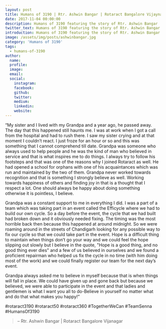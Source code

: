 ```yaml
---
layout: post
title: Humans of 3190 | Rtr. Ashwin Bangar | Rotaract Bangalore Vijaynagar
date: 2017-11-04 00:00:00
description: Humans of 3190 featuring the story of Rtr. Ashwin Bangar
twitter_text: Humans of 3190 featuring the story of Rtr. Ashwin Bangar
introduction: Humans of 3190 featuring the story of Rtr. Ashwin Bangar
image: /assets/img/posts/ashwinbangar.jpg
category: 'Humans of 3190'
tags:
  - humans-of-3190
author:
  name: 
  profile: 
  image: 
  email: 
  social:
    instagram:
    facebook: 
    github: 
    twitter: 
    medium: 
    linkedin: 
    website:
---
```

“My sister and I lived with my Grandpa and a year ago, he passed away. The day that this happened still haunts me. I was at work when I got a call from the hospital and had to rush there. I saw my sister crying and at that moment I couldn’t react. I just froze for an hour or so and this was something that I cannot comprehend till date. Grandpa was someone who always used to help people and he was the kind of man who believed in service and that is what inspires me to do things. I always try to follow his footsteps and that was one of the reasons why I joined Rotaract as well. He had opened a school for orphans with one of his acquaintances which was run and maintained by the two of them. Grandpa never worked towards recognition and that is something I strongly believe as well. Working towards happiness of others and finding joy in that is a thought that I respect a lot. One should always be happy about doing something otherwise it is pointless, I believe.

Grandpa was a constant support to me in everything I did. I was a part of a team which was taking part in an event called the Efficycle where we had to build our own cycle. So a day before the event, the cycle that we had built had broken down and it obviously needed fixing. The timing was the most horrible back then because this happened at around midnight. So we were roaming around in the streets of Chandigarh looking for any possible way to fix our cycle so that we could take part in the event. Hope is a difficult thing to maintain when things don’t go your way and we could feel the hope slipping out slowly but I believe in the quote, "Hope is a good thing, and no good thing ever dies" and a few of us believed in ourselves and we found a proficient repairman who helped us fix the cycle in no time (with him doing most of the work) and we could finally register our team for the next day’s event. 

Grandpa always asked me to believe in myself because that is when things will fall in place. We could have given up and gone back but because we believed, we were able to participate in the event and that ladies and gentlemen is what I want you all to do-Believe in yourself no matter what and do that what makes you happy!”

#rotaract3190 #rotaract50 #rotaract360 #TogetherWeCan #TeamSenna #HumansOf3190

> – Rtr. Ashwin Bangar | Rotaract Bangalore Vijanagar
